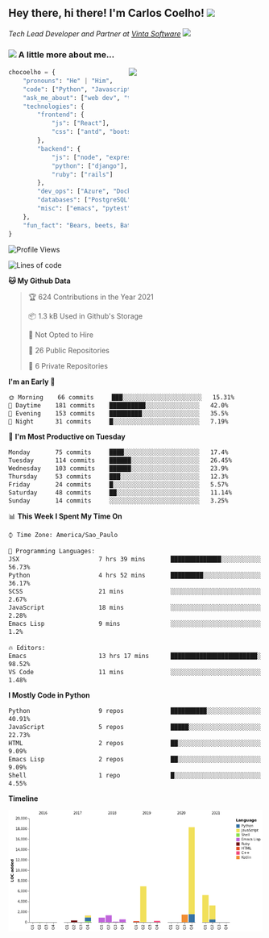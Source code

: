 <h2>Hey there, hi there! I'm Carlos Coelho! <img src="https://emoji.gg/assets/emoji/6680_this_is_fine.png" width="30"></h2>
<p><em>Tech Lead Developer and Partner at <a href="http://www.vintasoftware.com">Vinta Software</a> <img src="https://emojis.slackmojis.com/emojis/images/1613461409/13263/bongocat_code.gif?1613461409" width="30"> 
</em></p>

### <img src="https://emojis.slackmojis.com/emojis/images/1597320283/10003/catjam.gif?1597320283" width="30"> A little more about me...  

<img align='right' src="https://static.displate.com/280x392/displate/2020-07-14/7c2ec3f8c336338501ea495a63155e25_b86c99794d9b979ee9511ddaaafc4ce2.jpg" width="265">

```python
chocoelho = {
    "pronouns": "He" | "Him",
    "code": ["Python", "Javascript", "Ruby"],
    "ask_me_about": ["web dev", "tech", "leadership", "wsl", "linux"],
    "technologies": {
        "frontend": {
            "js": ["React"],
            "css": ["antd", "bootstrap"]
        },
        "backend": {
            "js": ["node", "express"],
            "python": ["django"],
            "ruby": ["rails"]
        },
        "dev_ops": ["Azure", "Docker", "Nginx"],
        "databases": ["PostgreSQL"],
        "misc": ["emacs", "pytest"]
    },
    "fun_fact": "Bears, beets, Battlestar Galactica."
}
```

<!--START_SECTION:waka-->
![Profile Views](http://img.shields.io/badge/Profile%20Views-2-blue)

![Lines of code](https://img.shields.io/badge/From%20Hello%20World%20I%27ve%20Written-40280%20lines%20of%20code-blue)

**🐱 My Github Data** 

> 🏆 624 Contributions in the Year 2021
 > 
> 📦 1.3 kB Used in Github's Storage 
 > 
> 🚫 Not Opted to Hire
 > 
> 📜 26 Public Repositories 
 > 
> 🔑 6 Private Repositories  
 > 
**I'm an Early 🐤** 

```text
🌞 Morning    66 commits     ███░░░░░░░░░░░░░░░░░░░░░░   15.31% 
🌆 Daytime    181 commits    ██████████░░░░░░░░░░░░░░░   42.0% 
🌃 Evening    153 commits    █████████░░░░░░░░░░░░░░░░   35.5% 
🌙 Night      31 commits     █░░░░░░░░░░░░░░░░░░░░░░░░   7.19%

```
📅 **I'm Most Productive on Tuesday** 

```text
Monday       75 commits     ████░░░░░░░░░░░░░░░░░░░░░   17.4% 
Tuesday      114 commits    ██████░░░░░░░░░░░░░░░░░░░   26.45% 
Wednesday    103 commits    ██████░░░░░░░░░░░░░░░░░░░   23.9% 
Thursday     53 commits     ███░░░░░░░░░░░░░░░░░░░░░░   12.3% 
Friday       24 commits     █░░░░░░░░░░░░░░░░░░░░░░░░   5.57% 
Saturday     48 commits     ██░░░░░░░░░░░░░░░░░░░░░░░   11.14% 
Sunday       14 commits     ░░░░░░░░░░░░░░░░░░░░░░░░░   3.25%

```


📊 **This Week I Spent My Time On** 

```text
⌚︎ Time Zone: America/Sao_Paulo

💬 Programming Languages: 
JSX                      7 hrs 39 mins       ██████████████░░░░░░░░░░░   56.73% 
Python                   4 hrs 52 mins       █████████░░░░░░░░░░░░░░░░   36.17% 
SCSS                     21 mins             ░░░░░░░░░░░░░░░░░░░░░░░░░   2.67% 
JavaScript               18 mins             ░░░░░░░░░░░░░░░░░░░░░░░░░   2.28% 
Emacs Lisp               9 mins              ░░░░░░░░░░░░░░░░░░░░░░░░░   1.2%

🔥 Editors: 
Emacs                    13 hrs 17 mins      ████████████████████████░   98.52% 
VS Code                  11 mins             ░░░░░░░░░░░░░░░░░░░░░░░░░   1.48%

```

**I Mostly Code in Python** 

```text
Python                   9 repos             ██████████░░░░░░░░░░░░░░░   40.91% 
JavaScript               5 repos             █████░░░░░░░░░░░░░░░░░░░░   22.73% 
HTML                     2 repos             ██░░░░░░░░░░░░░░░░░░░░░░░   9.09% 
Emacs Lisp               2 repos             ██░░░░░░░░░░░░░░░░░░░░░░░   9.09% 
Shell                    1 repo              █░░░░░░░░░░░░░░░░░░░░░░░░   4.55%

```


**Timeline**

![Chart not found](https://raw.githubusercontent.com/chocoelho/chocoelho/main/charts/bar_graph.png) 


<!--END_SECTION:waka-->
